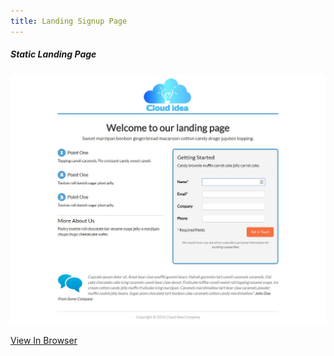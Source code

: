 ```yaml
---
title: Landing Signup Page
---
```


##### Static Landing Page 

![Full Page Site](assets/img/projects/proj-7/full.jpg)

<a href="http://https://omgninjas.me/signup-landing/" target="_blank">View In Browser</a>
